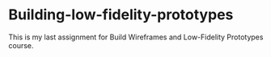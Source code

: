 # Building-low-fidelity-prototypes

This is my last assignment for Build Wireframes and Low-Fidelity Prototypes course.
